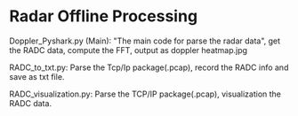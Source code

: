 # Radar Offline Processing

Doppler_Pyshark.py (Main): "The main code for parse the radar data", get the RADC data, compute the FFT, output as doppler heatmap.jpg


RADC_to_txt.py: Parse the Tcp/Ip package(.pcap), record the RADC info and save as txt file.


RADC_visualization.py: Parse the TCP/IP package(.pcap), visualization the RADC data.
